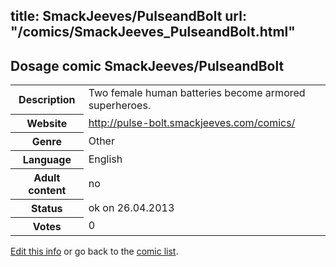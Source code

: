 title: SmackJeeves/PulseandBolt
url: "/comics/SmackJeeves_PulseandBolt.html"
---
Dosage comic SmackJeeves/PulseandBolt
-----------------------------------------

<p id="msg"></p>
<script type="text/javascript">
if (window.location.search === '?edit_info_mail=sent_ok') {
  var elem = document.getElementById("msg");
  elem.innerHTML = 'Edited information sucessfully sent.';
  elem.className = 'ok';
}
</script>
<table class="comicinfo">
<tr>
<th>Description</th><td>Two female human batteries become armored superheroes.</td>
</tr>
<tr>
<th>Website</th><td><a href="http://pulse-bolt.smackjeeves.com/comics/">http://pulse-bolt.smackjeeves.com/comics/</a></td>
</tr>
<tr>
<th>Genre</th><td>Other</td>
</tr>
<tr>
<th>Language</th><td>English</td>
</tr>
<tr>
<th>Adult content</th><td>no</td>
</tr>
<tr>
<th>Status</th><td>ok on 26.04.2013</td>
</tr>
<tr>
<th>Votes</th><td>0</td>
</tr>
</table>

[Edit this info](SmackJeeves_PulseandBolt_edit.html) or go back to the [comic list](../comic-index.html).
